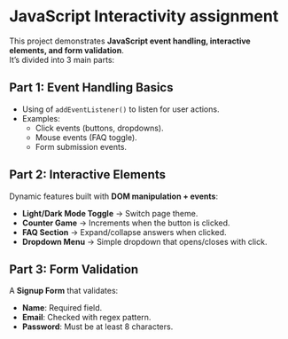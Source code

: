 # JavaScript Interactivity assignment
This project demonstrates **JavaScript event handling, interactive elements, and form validation**.  
It’s divided into 3 main parts:
## Part 1: Event Handling Basics
- Using of `addEventListener()` to listen for user actions.
- Examples: 
  - Click events (buttons, dropdowns).
  - Mouse events (FAQ toggle).
  - Form submission events.
## Part 2: Interactive Elements
Dynamic features built with **DOM manipulation + events**:
- **Light/Dark Mode Toggle** → Switch page theme.
- **Counter Game** → Increments when the button is clicked.
- **FAQ Section** → Expand/collapse answers when clicked.
- **Dropdown Menu** → Simple dropdown that opens/closes with click.
## Part 3: Form Validation
A **Signup Form** that validates:
- **Name**: Required field.
- **Email**: Checked with regex pattern.
- **Password**: Must be at least 8 characters.
